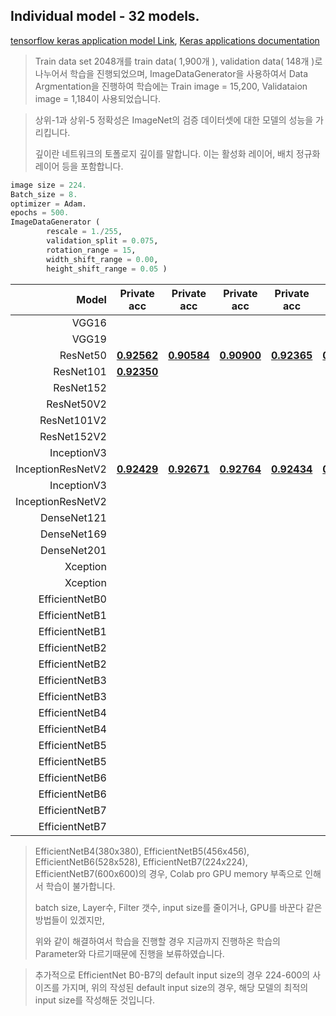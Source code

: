 ## Individual model - 32 models.

[tensorflow keras application model Link](https://www.tensorflow.org/api_docs/python/tf/keras/applications), [Keras applications documentation](https://keras.io/ko/applications/)

> Train data set 2048개를 train data( 1,900개 ), validation data( 148개 )로 나누어서 학습을 진행되었으며, 
> ImageDataGenerator을 사용하여서 Data Argmentation을 진행하여 학습에는 Train image = 15,200, Validataion image = 1,184이 사용되었습니다. 

> 상위-1과 상위-5 정확성은 ImageNet의 검증 데이터셋에 대한 모델의 성능을 가리킵니다.
>
> 깊이란 네트워크의 토폴로지 깊이를 말합니다. 이는 활성화 레이어, 배치 정규화 레이어 등을 포함합니다. 

```python
image size = 224.
Batch_size = 8.
optimizer = Adam.
epochs = 500.
ImageDataGenerator (
		rescale = 1./255, 
		validation_split = 0.075,
		rotation_range = 15,
		width_shift_range = 0.00,
		height_shift_range = 0.05 )
```


|             Model | Private acc                                                  | Private acc                                                  | Private acc                                                  | Private acc                                                  | Private acc                                                  | AVG.     | Input Size | Input Size |
| ----------------: | ------------------------------------------------------------ | ------------------------------------------------------------ | ------------------------------------------------------------ | ------------------------------------------------------------ | ------------------------------------------------------------ | -------- | :--------: | :--------: |
|             VGG16 |                                                              |                                                              |                                                              |                                                              |                                                              |          |    224     |    224     |
|             VGG19 |                                                              |                                                              |                                                              |                                                              |                                                              |          |    224     |    224     |
|          ResNet50 | [**0.92562**](https://github.com/d9249/DACON/blob/main/%EC%BB%B4%ED%93%A8%ED%84%B0%20%EB%B9%84%EC%A0%84%20%ED%95%99%EC%8A%B5%20%EA%B2%BD%EC%A7%84%20%EB%8C%80%ED%9A%8C/Individual%20model(After%20parameter%20optimization)/ResNet50/ResNet50_1_(public-0.91666%2C%20private-0.92562).ipynb) | [**0.90584**](https://github.com/d9249/DACON/blob/main/%EC%BB%B4%ED%93%A8%ED%84%B0%20%EB%B9%84%EC%A0%84%20%ED%95%99%EC%8A%B5%20%EA%B2%BD%EC%A7%84%20%EB%8C%80%ED%9A%8C/Individual%20model(After%20parameter%20optimization)/ResNet50/ResNet50_2_(public-0.93137%2C%20private-0.90584).ipynb) | [**0.90900**](https://github.com/d9249/DACON/blob/main/%EC%BB%B4%ED%93%A8%ED%84%B0%20%EB%B9%84%EC%A0%84%20%ED%95%99%EC%8A%B5%20%EA%B2%BD%EC%A7%84%20%EB%8C%80%ED%9A%8C/Individual%20model(After%20parameter%20optimization)/ResNet50/ResNet50_3_(public-0.94117%2C%20private-0.90900).ipynb) | [**0.92365**](https://github.com/d9249/DACON/blob/main/%EC%BB%B4%ED%93%A8%ED%84%B0%20%EB%B9%84%EC%A0%84%20%ED%95%99%EC%8A%B5%20%EA%B2%BD%EC%A7%84%20%EB%8C%80%ED%9A%8C/Individual%20model(After%20parameter%20optimization)/ResNet50/ResNet50_4_(public-0.92647%2C%20private-0.92365).ipynb) | [**0.91472**](https://github.com/d9249/DACON/blob/main/%EC%BB%B4%ED%93%A8%ED%84%B0%20%EB%B9%84%EC%A0%84%20%ED%95%99%EC%8A%B5%20%EA%B2%BD%EC%A7%84%20%EB%8C%80%ED%9A%8C/Individual%20model(After%20parameter%20optimization)/ResNet50/ResNet50_5_(public-0.88725%2C%20private-0.91472).ipynb) | 0.915766 |    224     |    224     |
|         ResNet101 | [**0.92350**](https://github.com/d9249/DACON/blob/main/%EC%BB%B4%ED%93%A8%ED%84%B0%20%EB%B9%84%EC%A0%84%20%ED%95%99%EC%8A%B5%20%EA%B2%BD%EC%A7%84%20%EB%8C%80%ED%9A%8C/Individual%20model(After%20parameter%20optimization)/ResNet101/ResNet101_1_(public-0.93137%2C%20private-0.92350).ipynb) |                                                              |                                                              |                                                              |                                                              |          |    224     |    224     |
|         ResNet152 |                                                              |                                                              |                                                              |                                                              |                                                              |          |    224     |    224     |
|        ResNet50V2 |                                                              |                                                              |                                                              |                                                              |                                                              |          |    224     |    224     |
|       ResNet101V2 |                                                              |                                                              |                                                              |                                                              |                                                              |          |    224     |    224     |
|       ResNet152V2 |                                                              |                                                              |                                                              |                                                              |                                                              |          |    224     |    224     |
|       InceptionV3 |                                                              |                                                              |                                                              |                                                              |                                                              |          |    299     |    224     |
| InceptionResNetV2 | [**0.92429**](https://github.com/d9249/DACON/blob/main/%EC%BB%B4%ED%93%A8%ED%84%B0%20%EB%B9%84%EC%A0%84%20%ED%95%99%EC%8A%B5%20%EA%B2%BD%EC%A7%84%20%EB%8C%80%ED%9A%8C/Individual%20model(After%20parameter%20optimization)/InceptionResNetV2/InceptionResNetV2_1_(public-0.92156%2C%20private-0.92429).ipynb) | [**0.92671**](https://github.com/d9249/DACON/blob/main/%EC%BB%B4%ED%93%A8%ED%84%B0%20%EB%B9%84%EC%A0%84%20%ED%95%99%EC%8A%B5%20%EA%B2%BD%EC%A7%84%20%EB%8C%80%ED%9A%8C/Individual%20model(After%20parameter%20optimization)/InceptionResNetV2/InceptionResNetV2_2_(public-0.95588%2C%20private-0.92671).ipynb) | [**0.92764**](https://github.com/d9249/DACON/blob/main/%EC%BB%B4%ED%93%A8%ED%84%B0%20%EB%B9%84%EC%A0%84%20%ED%95%99%EC%8A%B5%20%EA%B2%BD%EC%A7%84%20%EB%8C%80%ED%9A%8C/Individual%20model(After%20parameter%20optimization)/InceptionResNetV2/InceptionResNetV2_3_(public-0.92156%2C%20private-0.92764).ipynb) | [**0.92434**](https://github.com/d9249/DACON/blob/main/%EC%BB%B4%ED%93%A8%ED%84%B0%20%EB%B9%84%EC%A0%84%20%ED%95%99%EC%8A%B5%20%EA%B2%BD%EC%A7%84%20%EB%8C%80%ED%9A%8C/Individual%20model(After%20parameter%20optimization)/InceptionResNetV2/InceptionResNetV2_4_(public-0.94607%2C%20private-0.92434).ipynb) | [**0.91773**](https://github.com/d9249/DACON/blob/main/%EC%BB%B4%ED%93%A8%ED%84%B0%20%EB%B9%84%EC%A0%84%20%ED%95%99%EC%8A%B5%20%EA%B2%BD%EC%A7%84%20%EB%8C%80%ED%9A%8C/Individual%20model(After%20parameter%20optimization)/InceptionResNetV2/InceptionResNetV2_5_(public-0.92156%2C%20private-0.91773).ipynb) | 0.924142 |    299     |    224     |
|       InceptionV3 |                                                              |                                                              |                                                              |                                                              |                                                              |          |    299     |    299     |
| InceptionResNetV2 |                                                              |                                                              |                                                              |                                                              |                                                              |          |    299     |    299     |
|       DenseNet121 |                                                              |                                                              |                                                              |                                                              |                                                              |          |    224     |    224     |
|       DenseNet169 |                                                              |                                                              |                                                              |                                                              |                                                              |          |    224     |    224     |
|       DenseNet201 |                                                              |                                                              |                                                              |                                                              |                                                              |          |    224     |    224     |
|          Xception |                                                              |                                                              |                                                              |                                                              |                                                              |          |    299     |    224     |
|          Xception |                                                              |                                                              |                                                              |                                                              |                                                              |          |    299     |    299     |
|    EfficientNetB0 |                                                              |                                                              |                                                              |                                                              |                                                              |          |    224     |    224     |
|    EfficientNetB1 |                                                              |                                                              |                                                              |                                                              |                                                              |          |    240     |    224     |
|    EfficientNetB1 |                                                              |                                                              |                                                              |                                                              |                                                              |          |    240     |    240     |
|    EfficientNetB2 |                                                              |                                                              |                                                              |                                                              |                                                              |          |    260     |    224     |
|    EfficientNetB2 |                                                              |                                                              |                                                              |                                                              |                                                              |          |    260     |    260     |
|    EfficientNetB3 |                                                              |                                                              |                                                              |                                                              |                                                              |          |    300     |    224     |
|    EfficientNetB3 |                                                              |                                                              |                                                              |                                                              |                                                              |          |    300     |    300     |
|    EfficientNetB4 |                                                              |                                                              |                                                              |                                                              |                                                              |          |    380     |    224     |
|    EfficientNetB4 |                                                              |                                                              |                                                              |                                                              |                                                              |          |    380     |    380     |
|    EfficientNetB5 |                                                              |                                                              |                                                              |                                                              |                                                              |          |    456     |    224     |
|    EfficientNetB5 |                                                              |                                                              |                                                              |                                                              |                                                              |          |    456     |    456     |
|    EfficientNetB6 |                                                              |                                                              |                                                              |                                                              |                                                              |          |    528     |    224     |
|    EfficientNetB6 |                                                              |                                                              |                                                              |                                                              |                                                              |          |    528     |    528     |
|    EfficientNetB7 |                                                              |                                                              |                                                              |                                                              |                                                              |          |    600     |    224     |
|    EfficientNetB7 |                                                              |                                                              |                                                              |                                                              |                                                              |          |    600     |    600     |

> EfficientNetB4(380x380), EfficientNetB5(456x456), EfficientNetB6(528x528), EfficientNetB7(224x224), EfficientNetB7(600x600)의 경우, Colab pro GPU memory 부족으로 인해서 학습이 불가합니다.
>
> batch size, Layer수, Filter 갯수, input size를 줄이거나, GPU를 바꾼다 같은 방법들이 있겠지만, 
>
> 위와 같이 해결하여서 학습을 진행할 경우 지금까지 진행하온 학습의 Parameter와 다르기때문에 진행을 보류하였습니다.

> 추가적으로 EfficientNet B0-B7의 default input size의 경우 224-600의 사이즈를 가지며,
> 위의 작성된 default input size의 경우, 해당 모델의 최적의 input size를 작성해둔 것입니다.
